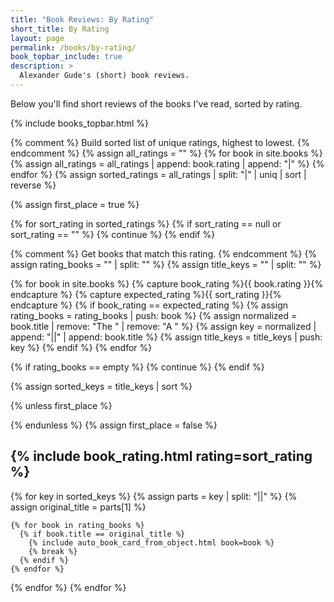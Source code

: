 ```yaml
---
title: "Book Reviews: By Rating"
short_title: By Rating
layout: page
permalink: /books/by-rating/
book_topbar_include: true
description: >
  Alexander Gude's (short) book reviews.
---
```


Below you'll find short reviews of the books I've read, sorted by rating.

{% include books_topbar.html %}

{% comment %}
Build sorted list of unique ratings, highest to lowest.
{% endcomment %}
{% assign all_ratings = "" %}
{% for book in site.books %}
  {% assign all_ratings = all_ratings | append: book.rating | append: "|" %}
{% endfor %}
{% assign sorted_ratings = all_ratings | split: "|" | uniq | sort | reverse %}

{% assign first_place = true %}

{% for sort_rating in sorted_ratings %}
  {% if sort_rating == null or sort_rating == "" %}
    {% continue %}
  {% endif %}

  {% comment %}
  Get books that match this rating.
  {% endcomment %}
  {% assign rating_books = "" | split: "" %}
  {% assign title_keys = "" | split: "" %}

  {% for book in site.books %}
    {% capture book_rating %}{{ book.rating }}{% endcapture %}
    {% capture expected_rating %}{{ sort_rating }}{% endcapture %}
    {% if book_rating == expected_rating %}
      {% assign rating_books = rating_books | push: book %}
      {% assign normalized = book.title | remove: "The " | remove: "A " %}
      {% assign key = normalized | append: "||" | append: book.title %}
      {% assign title_keys = title_keys | push: key %}
    {% endif %}
  {% endfor %}

  {% if rating_books == empty %}
    {% continue %}
  {% endif %}

  {% assign sorted_keys = title_keys | sort %}

  {% unless first_place %}
  </div>
  {% endunless %}
  {% assign first_place = false %}

  <h2 class="book-list-headline">{% include book_rating.html rating=sort_rating %}</h2>
  <div class="card-grid">

  {% for key in sorted_keys %}
    {% assign parts = key | split: "||" %}
    {% assign original_title = parts[1] %}

    {% for book in rating_books %}
      {% if book.title == original_title %}
        {% include auto_book_card_from_object.html book=book %}
        {% break %}
      {% endif %}
    {% endfor %}
  {% endfor %}
{% endfor %}
</div>
